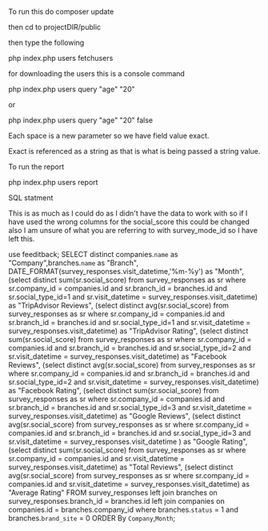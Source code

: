 To run this do composer update

then cd to projectDIR/public

then type the following

php index.php users fetchusers

for downloading the users this is a console command

php index.php users query "age" "20"

or 

php index.php users query "age" "20" false

Each space is a new parameter so we have field value exact. 

Exact is referenced as a string as that is what is being passed a string value.

To run the report

php index.php users report


SQL statment

This is as much as I could do as I didn't have the data to work with so if I have used the wrong columns for the social_score this could be changed
also I am unsure of what you are referring to with survey_mode_id so I have left this.

use feeditback; 
 SELECT distinct companies.`name` as "Company",branches.`name` as "Branch", DATE_FORMAT(survey_responses.visit_datetime,'%m-%y') as "Month", 
				  (select distinct sum(sr.social_score) from survey_responses as sr where sr.company_id = companies.id and sr.branch_id = branches.id and sr.social_type_id=1 and sr.visit_datetime = survey_responses.visit_datetime) as "TripAdvisor Reviews",
                  (select distinct avg(sr.social_score) from survey_responses as sr where sr.company_id = companies.id and sr.branch_id = branches.id and sr.social_type_id=1 and sr.visit_datetime = survey_responses.visit_datetime) as "TripAdvisor Rating",
                  (select distinct sum(sr.social_score) from survey_responses as sr where sr.company_id = companies.id and sr.branch_id = branches.id and sr.social_type_id=2 and sr.visit_datetime = survey_responses.visit_datetime) as "Facebook Reviews",
                  (select distinct avg(sr.social_score) from survey_responses as sr where sr.company_id = companies.id and sr.branch_id = branches.id and sr.social_type_id=2 and sr.visit_datetime = survey_responses.visit_datetime) as "Facebook Rating",
                  (select distinct sum(sr.social_score) from survey_responses as sr where sr.company_id = companies.id and sr.branch_id = branches.id and sr.social_type_id=3 and sr.visit_datetime = survey_responses.visit_datetime) as "Google Reviews",
                  (select distinct avg(sr.social_score) from survey_responses as sr where sr.company_id = companies.id and sr.branch_id = branches.id and sr.social_type_id=3 and sr.visit_datetime = survey_responses.visit_datetime ) as "Google Rating",
                  (select distinct sum(sr.social_score) from survey_responses as sr where sr.company_id = companies.id and sr.visit_datetime = survey_responses.visit_datetime) as "Total Reviews",
                  (select distinct avg(sr.social_score) from survey_responses as sr where sr.company_id = companies.id and sr.visit_datetime = survey_responses.visit_datetime) as "Average Rating"
                   FROM survey_responses 
                  left join branches on survey_responses.branch_id = branches.id 
                  left join companies on companies.id = branches.company_id where branches.`status` = 1 and branches.`brand_site` = 0  ORDER By `Company`,`Month`;
                  



